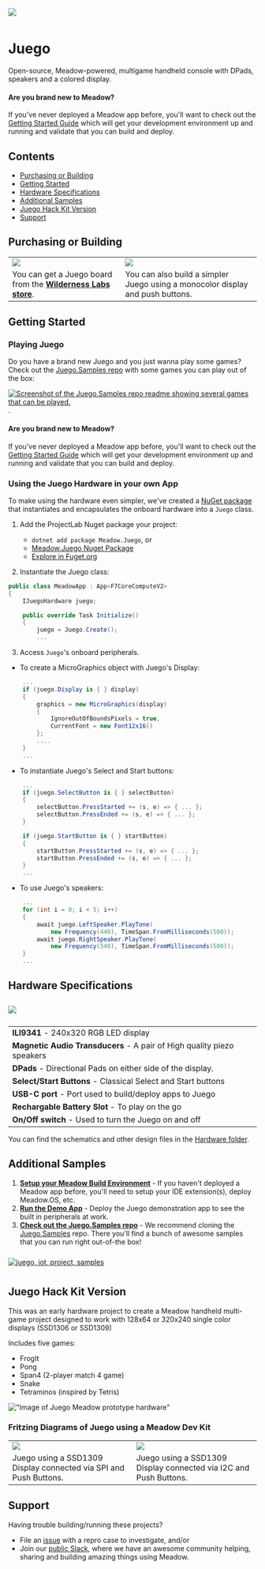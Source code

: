 <img src="Design/banner.jpg" style="margin-bottom:10px" />

# Juego

Open-source, Meadow-powered, multigame handheld console with DPads, speakers and a colored display.

#### Are you brand new to Meadow?

If you've never deployed a Meadow app before, you'll want to check out the [Getting Started Guide](https://developer.wildernesslabs.co/Meadow/Getting_Started/) which will get your development environment up and running and validate that you can build and deploy.

## Contents
* [Purchasing or Building](#purchasing-or-building)
* [Getting Started](#getting-started)
* [Hardware Specifications](#hardware-specifications)
* [Additional Samples](#additional-samples)
* [Juego Hack Kit Version](#juego-hack-kit-version)
* [Support](#support)

## Purchasing or Building

<table width="100%">
    <tr>
        <td>
            <img src="Design/juego-store.jpg" />
        </td>
        <td>
            <img src="Design/juego-hackkit.jpg" /> 
        </td>
    </tr>
    <tr>
        <td>
            You can get a Juego board from the <strong><a href="https://store.wildernesslabs.co/collections/frontpage/products/juego">Wilderness Labs store</a></strong>.
        </td>
        <td> 
            You can also build a simpler Juego using a monocolor display and push buttons.
        </td>
    </tr>
</table>

## Getting Started

### Playing Juego

Do you have a brand new Juego and you just wanna play some games? Check out the [Juego.Samples repo](https://github.com/WildernessLabs/Juego.Samples) with some games you can play out of the box:

[![Screenshot of the Juego.Samples repo readme showing several games that can be played.](Juego.Samples_Screenshot.png)](https://github.com/WildernessLabs/Juego.Samples).

#### Are you brand new to Meadow?

If you've never deployed a Meadow app before, you'll want to check out the [Getting Started Guide](https://developer.wildernesslabs.co/Meadow/Getting_Started/) which will get your development environment up and running and validate that you can build and deploy.

### Using the Juego Hardware in your own App

To make using the hardware even simpler, we've created a [NuGet package](https://www.nuget.org/packages/Meadow.Juego) that instantiates and encapsulates the onboard hardware into a `Juego` class.

1. Add the ProjectLab Nuget package your project: 
    - `dotnet add package Meadow.Juego`, or
    - [Meadow.Juego Nuget Package](https://www.nuget.org/packages/Meadow.Juego)
    - [Explore in Fuget.org](https://www.fuget.org/packages/Meadow.Juego/0.1.0/lib/netstandard2.1/Juego.dll/Meadow.Devices/Juego)

2. Instantiate the Juego class:
```csharp
public class MeadowApp : App<F7CoreComputeV2>
{
    IJuegoHardware juego;

    public override Task Initialize()
    {
        juego = Juego.Create();
        ...
```

3. Access `Juego`'s onboard peripherals.

- To create a MicroGraphics object with Juego's Display:
```csharp
    ...
    if (juego.Display is { } display)
    {
        graphics = new MicroGraphics(display)
        {
            IgnoreOutOfBoundsPixels = true,
            CurrentFont = new Font12x16()
        };
        ....
    }
    ...
```

- To instantiate Juego's Select and Start buttons:
```csharp
    ...
    if (juego.SelectButton is { } selectButton)
    {
        selectButton.PressStarted += (s, e) => { ... };
        selectButton.PressEnded += (s, e) => { ... };
    }

    if (juego.StartButton is { } startButton)
    {
        startButton.PressStarted += (s, e) => { ... };
        startButton.PressEnded += (s, e) => { ... };
    }
    ...
```
- To use Juego's speakers:
```csharp
    ...
    for (int i = 0; i < 5; i++)
    {
        await juego.LeftSpeaker.PlayTone(
            new Frequency(440), TimeSpan.FromMilliseconds(500));
        await juego.RightSpeaker.PlayTone(
            new Frequency(540), TimeSpan.FromMilliseconds(500));
    }
    ...
```



## Hardware Specifications

<img src="Design/juego-specs.jpg" style="margin-top:10px;margin-bottom:10px" />

<table>
    <tr>
        <td><strong>ILI9341</strong> - 240x320 RGB LED display</td>
    </tr>
    <tr>
        <td><strong>Magnetic Audio Transducers</strong> - A pair of High quality piezo speakers</td>
    </tr>
    <tr>
        <td><strong>DPads</strong> - Directional Pads on either side of the display.</td>
    </tr>
    <tr>
        <td><strong>Select/Start Buttons</strong> - Classical Select and Start buttons</td>
    </tr>
    <tr>
        <td><strong>USB-C port</strong> - Port used to build/deploy apps to Juego</td>
    </tr>
    <tr>
        <td><strong>Rechargable Battery Slot</strong> - To play on the go</td>
    </tr>
    <tr>
        <td><strong>On/Off switch</strong> - Used to turn the Juego on and off</td>
    </tr>
</table>

You can find the schematics and other design files in the [Hardware folder](Source/Hardware).

## Additional Samples

1. **[Setup your Meadow Build Environment](http://developer.wildernesslabs.co/Meadow/Getting_Started/Deploying_Meadow/)** - If you haven't deployed a Meadow app before, you'll need to setup your IDE extension(s), deploy Meadow.OS, etc.
2. **[Run the Demo App](Source/Juego_Demo/)** - Deploy the Juego demonstration app to see the built in peripherals at work.
3. **[Check out the Juego.Samples repo](https://github.com/WildernessLabs/Juego.Samples)** - We recommend cloning the [Juego.Samples](https://github.com/WildernessLabs/Juego.Samples) repo. There you'll find a bunch of awesome samples that you can run right out-of-the box! 
<a href="https://github.com/WildernessLabs/Juego.Samples">
    <img src="Design/juego-samples.png" alt="juego, iot, project, samples" style="margin-top:10px;margin-bottom:10px" />
</a>

## Juego Hack Kit Version

This was an early hardware project to create a Meadow handheld multi-game project designed to work with 128x64 or 320x240 single color displays (SSD1306 or SSD1309)

Includes five games:

- FrogIt
- Pong
- Span4 (2-player match 4 game)
- Snake
- Tetraminos (inspired by Tetris)

!["Image of Juego Meadow prototype hardware"](Design/juego-ping-pong.jpg)

### Fritzing Diagrams of Juego using a Meadow Dev Kit

<table width="100%">
    <tr>
        <td>
            <img src="Design/juego_spi_fritzing.png" />
        </td>
        <td>
            <img src="Design/juego_i2c_fritzing.png" /> 
        </td>
    </tr>
    <tr>
        <td>
            Juego using a SSD1309 Display connected via SPI and Push Buttons.
        </td>
        <td> 
            Juego using a SSD1309 Display connected via I2C and Push Buttons.
        </td>
    </tr>
</table>

## Support

Having trouble building/running these projects? 
* File an [issue](https://github.com/WildernessLabs/Meadow.Desktop.Samples/issues) with a repro case to investigate, and/or
* Join our [public Slack](http://slackinvite.wildernesslabs.co/), where we have an awesome community helping, sharing and building amazing things using Meadow.